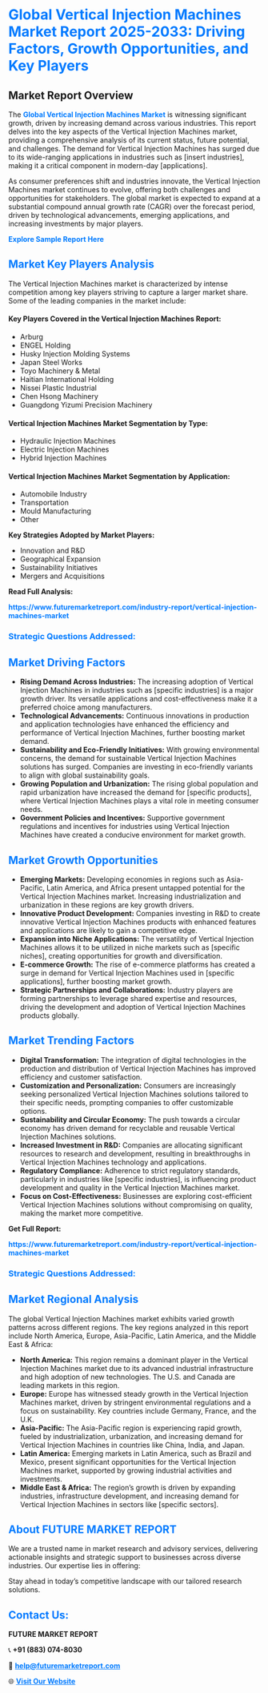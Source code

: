 <h1 style="color: #007BFF;">Global Vertical Injection Machines Market Report 2025-2033: Driving Factors, Growth Opportunities, and Key Players</h1>

<section id="overview">
<h2>Market Report Overview</h2>
<p>The <a href="https://www.futuremarketreport.com/industry-report/vertical-injection-machines-market" style="color: #007BFF; text-decoration: none;"><strong>Global Vertical Injection Machines Market</strong></a> is witnessing significant growth, driven by increasing demand across various industries. This report delves into the key aspects of the Vertical Injection Machines market, providing a comprehensive analysis of its current status, future potential, and challenges. The demand for Vertical Injection Machines has surged due to its wide-ranging applications in industries such as [insert industries], making it a critical component in modern-day [applications].</p>
<p>As consumer preferences shift and industries innovate, the Vertical Injection Machines market continues to evolve, offering both challenges and opportunities for stakeholders. The global market is expected to expand at a substantial compound annual growth rate (CAGR) over the forecast period, driven by technological advancements, emerging applications, and increasing investments by major players.</p>
</section>

<section id="overview">
<p><a href="https://www.futuremarketreport.com/request-sample/reportId=97773" style="color: #007BFF; text-decoration: none;"><strong>Explore Sample Report Here</strong></a></p>
</section>

<section id="key-players">
<h2 style="color: #007BFF;">Market Key Players Analysis</h2>
<p>The Vertical Injection Machines market is characterized by intense competition among key players striving to capture a larger market share. Some of the leading companies in the market include:</p>
<h4>Key Players Covered in the Vertical Injection Machines Report:</h4>
<ul><li>Arburg</li><li>ENGEL Holding</li><li>Husky Injection Molding Systems</li><li>Japan Steel Works</li><li>Toyo Machinery &amp; Metal</li><li>Haitian International Holding</li><li>Nissei Plastic Industrial</li><li>Chen Hsong Machinery</li><li>Guangdong Yizumi Precision Machinery</li></ul>
<h4>Vertical Injection Machines Market Segmentation by Type:</h4>
<ul><li>Hydraulic Injection Machines</li><li>Electric Injection Machines</li><li>Hybrid Injection Machines</li></ul>

<h4>Vertical Injection Machines Market Segmentation by Application:</h4>
<ul><li>Automobile Industry</li><li>Transportation</li><li>Mould Manufacturing</li><li>Other</li></ul>
<p><strong>Key Strategies Adopted by Market Players:</strong></p>
<ul>
<li>Innovation and R&D</li>
<li>Geographical Expansion</li>
<li>Sustainability Initiatives</li>
<li>Mergers and Acquisitions</li>
</ul>
</section>

<section>
<p><strong>Read Full Analysis: </strong></p><a href="https://www.futuremarketreport.com/industry-report/vertical-injection-machines-market" style="color: #007BFF; text-decoration: none;"><strong>https://www.futuremarketreport.com/industry-report/vertical-injection-machines-market</strong></a>
<h3 style="color: #007BFF;">Strategic Questions Addressed:</h3>
</section>

<section id="driving-factors">
<h2 style="color: #007BFF;">Market Driving Factors</h2>
<ul>
<li><strong>Rising Demand Across Industries:</strong> The increasing adoption of Vertical Injection Machines in industries such as [specific industries] is a major growth driver. Its versatile applications and cost-effectiveness make it a preferred choice among manufacturers.</li>
<li><strong>Technological Advancements:</strong> Continuous innovations in production and application technologies have enhanced the efficiency and performance of Vertical Injection Machines, further boosting market demand.</li>
<li><strong>Sustainability and Eco-Friendly Initiatives:</strong> With growing environmental concerns, the demand for sustainable Vertical Injection Machines solutions has surged. Companies are investing in eco-friendly variants to align with global sustainability goals.</li>
<li><strong>Growing Population and Urbanization:</strong> The rising global population and rapid urbanization have increased the demand for [specific products], where Vertical Injection Machines plays a vital role in meeting consumer needs.</li>
<li><strong>Government Policies and Incentives:</strong> Supportive government regulations and incentives for industries using Vertical Injection Machines have created a conducive environment for market growth.</li>
</ul>
</section>

<section id="growth-opportunities">
<h2 style="color: #007BFF;">Market Growth Opportunities</h2>
<ul>
<li><strong>Emerging Markets:</strong> Developing economies in regions such as Asia-Pacific, Latin America, and Africa present untapped potential for the Vertical Injection Machines market. Increasing industrialization and urbanization in these regions are key growth drivers.</li>
<li><strong>Innovative Product Development:</strong> Companies investing in R&D to create innovative Vertical Injection Machines products with enhanced features and applications are likely to gain a competitive edge.</li>
<li><strong>Expansion into Niche Applications:</strong> The versatility of Vertical Injection Machines allows it to be utilized in niche markets such as [specific niches], creating opportunities for growth and diversification.</li>
<li><strong>E-commerce Growth:</strong> The rise of e-commerce platforms has created a surge in demand for Vertical Injection Machines used in [specific applications], further boosting market growth.</li>
<li><strong>Strategic Partnerships and Collaborations:</strong> Industry players are forming partnerships to leverage shared expertise and resources, driving the development and adoption of Vertical Injection Machines products globally.</li>
</ul>
</section>

<section id="trending-factors">
<h2 style="color: #007BFF;">Market Trending Factors</h2>
<ul>
<li><strong>Digital Transformation:</strong> The integration of digital technologies in the production and distribution of Vertical Injection Machines has improved efficiency and customer satisfaction.</li>
<li><strong>Customization and Personalization:</strong> Consumers are increasingly seeking personalized Vertical Injection Machines solutions tailored to their specific needs, prompting companies to offer customizable options.</li>
<li><strong>Sustainability and Circular Economy:</strong> The push towards a circular economy has driven demand for recyclable and reusable Vertical Injection Machines solutions.</li>
<li><strong>Increased Investment in R&D:</strong> Companies are allocating significant resources to research and development, resulting in breakthroughs in Vertical Injection Machines technology and applications.</li>
<li><strong>Regulatory Compliance:</strong> Adherence to strict regulatory standards, particularly in industries like [specific industries], is influencing product development and quality in the Vertical Injection Machines market.</li>
<li><strong>Focus on Cost-Effectiveness:</strong> Businesses are exploring cost-efficient Vertical Injection Machines solutions without compromising on quality, making the market more competitive.</li>
</ul>
</section>

<section>
<p><strong>Get Full Report: </strong></p><a href="https://www.futuremarketreport.com/industry-report/vertical-injection-machines-market" style="color: #007BFF; text-decoration: none;"><strong>https://www.futuremarketreport.com/industry-report/vertical-injection-machines-market</strong></a>
<h3 style="color: #007BFF;">Strategic Questions Addressed:</h3>
</section>


<section id="regional-analysis">
<h2 style="color: #007BFF;">Market Regional Analysis</h2>
<p>The global Vertical Injection Machines market exhibits varied growth patterns across different regions. The key regions analyzed in this report include North America, Europe, Asia-Pacific, Latin America, and the Middle East & Africa:</p>
<ul>
<li><strong>North America:</strong> This region remains a dominant player in the Vertical Injection Machines market due to its advanced industrial infrastructure and high adoption of new technologies. The U.S. and Canada are leading markets in this region.</li>
<li><strong>Europe:</strong> Europe has witnessed steady growth in the Vertical Injection Machines market, driven by stringent environmental regulations and a focus on sustainability. Key countries include Germany, France, and the U.K.</li>
<li><strong>Asia-Pacific:</strong> The Asia-Pacific region is experiencing rapid growth, fueled by industrialization, urbanization, and increasing demand for Vertical Injection Machines in countries like China, India, and Japan.</li>
<li><strong>Latin America:</strong> Emerging markets in Latin America, such as Brazil and Mexico, present significant opportunities for the Vertical Injection Machines market, supported by growing industrial activities and investments.</li>
<li><strong>Middle East & Africa:</strong> The region’s growth is driven by expanding industries, infrastructure development, and increasing demand for Vertical Injection Machines in sectors like [specific sectors].</li>
</ul>
</section>

<footer>
<h2 style="color: #007BFF;">About FUTURE MARKET REPORT</h2>
<p>We are a trusted name in market research and advisory services, delivering actionable insights and strategic support to businesses across diverse industries. Our expertise lies in offering:</p>

<p>Stay ahead in today’s competitive landscape with our tailored research solutions.</p>

<h2 style="color: #007BFF;">Contact Us:</h2>
<p><strong>FUTURE MARKET REPORT</strong></p>
<p>📞 <strong>+91 (883) 074-8030</strong></p>
<p>📧 <strong><a href="mailto:help@futuremarketreport.com" style="color: #007BFF;">help@futuremarketreport.com</a></strong></p>
<p>🌐 <strong><a href="https://www.futuremarketreport.com/" style="color: #007BFF;">Visit Our Website</a></strong></p>
</footer>